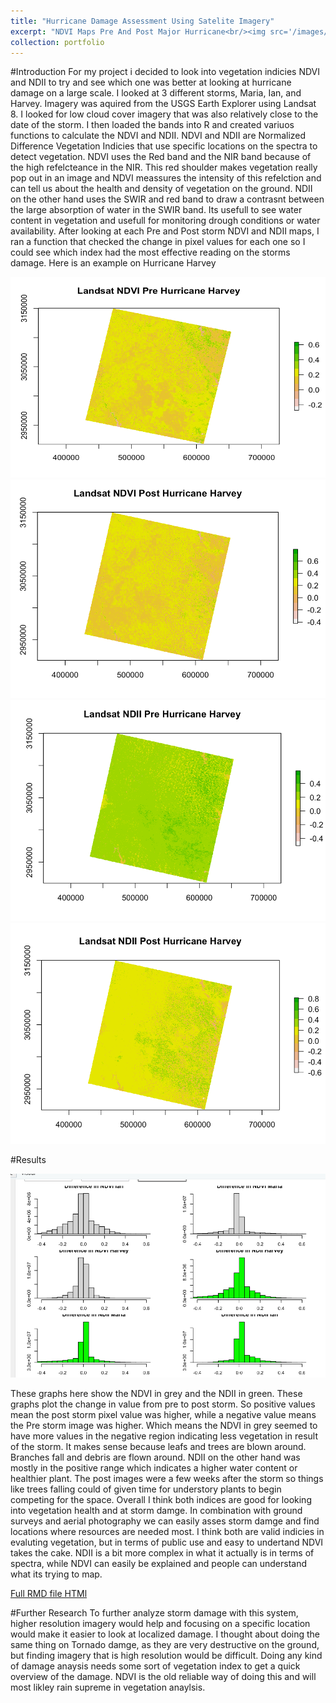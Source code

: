 ```yaml
---
title: "Hurricane Damage Assessment Using Satelite Imagery"
excerpt: "NDVI Maps Pre And Post Major Hurricane<br/><img src='/images/Harvey.png'>"
collection: portfolio
---
```


#Introduction
     For my project i decided to look into vegetation indicies NDVI and NDII to try and see which one was better at looking at hurricane damage on a large scale. I looked at 3 different storms, Maria, Ian, and Harvey. Imagery was aquired from the USGS Earth Explorer using Landsat 8. I looked for low cloud cover imagery that was also relatively close to the date of the storm. I then loaded the bands into R and created variuos functions to calculate the NDVI and NDII.
     NDVI and NDII are Normalized Difference Vegetation Indicies that use specific locations on the spectra to detect vegetation. NDVI uses the Red band and the NIR band because of the high refelcteance in the NIR. This red shoulder makes vegetation really pop out in an image and NDVI meassures the intensity of this refelction and can tell us about the health and density of vegetation on the ground. NDII on the other hand uses the SWIR and red band to draw a contrasnt between the large absorption of water in the SWIR band. Its usefull to see water content in vegetation and usefull for monitoring drough conditions or water availability.
     After looking at each Pre and Post storm NDVI and NDII maps, I ran a function that checked the change in pixel values for each one so I could see which index had the most effective reading on the storms damage.  Here is an example on Hurricane Harvey
     
   ![Harvey](/images/Pre.png "Pre NDVI Harvey")
   ![Harvey](/images/Post.png "Post NDVI Harvey")
   ![Harveyii](/images/PreII.png "Pre NDII Harvey")
   ![Harveyii2](/images/PostII.png "Post NDII Harvey")
     
   #Results
   
   ![Overall](/images/OverallGraphs.png "OverallGraphs")
   
   These graphs here show the NDVI in grey and the NDII in green. These graphs plot the change in value from pre to post storm. So positive values mean the post storm pixel value was higher, while a negative value means the Pre storm image was higher. Which means the NDVI in grey seemed to have more values in the negative region indicating less vegetation in result of the storm. It makes sense because leafs and trees are blown around. Branches fall and debris are flown around. NDII on the other hand was mostly in the positive range which indicates a higher water content or healthier plant. The post images were a few weeks after the storm so things like trees falling could of given time for understory plants to begin competing for the space. Overall I think both indices are good for looking into vegetation health and at storm damge. In combination with ground surveys and aerial photography we can easily asses storm damge and find locations where resources are needed most.
   I think both are valid indicies in evaluting vegetation, but in terms of public use and easy to undertand NDVI takes the cake. NDII is a bit more complex in what it actually is in terms of spectra, while NDVI can easily be explained and people can understand what its trying to map. 
   
<a href="https://maxcoops123.github.io/portfolio/finalprojectNDVI.html" target="_blank">Full RMD file HTMl</a>
   
   #Further Research
   To further analyze storm damage with this system, higher resolution imagery would help and focusing on a specific location would make it easier to look at localized damage. I thought about doing the same thing on Tornado damge, as they are very destructive on the ground, but finding imagery that is high resolution would be difficult. Doing any kind of damage anaysis needs some sort of vegetation index to get a quick overview of the damage. NDVI is the old reliable way of doing this and will most likley rain supreme in vegetation anaylsis.
